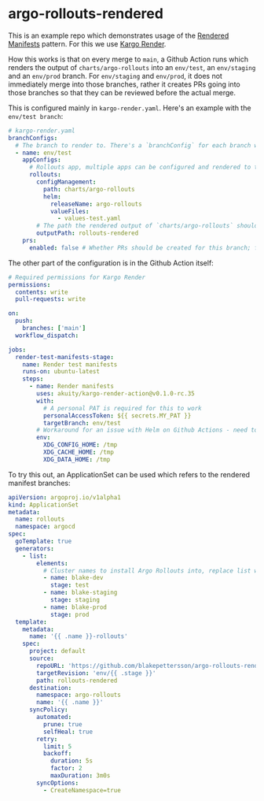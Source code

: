 # argo-rollouts-rendered

This is an example repo which demonstrates usage of the [Rendered Manifests](https://akuity.io/blog/the-rendered-manifests-pattern/) 
pattern. For this we use [Kargo Render](https://kargo-render.akuity.io/).

How this works is that on every merge to `main`, a Github Action runs which renders the output of 
`charts/argo-rollouts` into an `env/test`, an `env/staging` and an `env/prod` branch. For `env/staging` and `env/prod`, it
does not immediately merge into those branches, rather it creates PRs going into those branches so that they can be 
reviewed before the actual merge.

This is configured mainly in `kargo-render.yaml`. Here's an example with the `env/test branch`:

```yaml
# kargo-render.yaml
branchConfigs:
  # The branch to render to. There's a `branchConfig` for each branch we want to render to
  - name: env/test
    appConfigs:
      # Rollouts app, multiple apps can be configured and rendered to the same branch - useful for e.g. mono-repos.
      rollouts:
        configManagement:
          path: charts/argo-rollouts
          helm:
            releaseName: argo-rollouts
            valueFiles:
              - values-test.yaml
        # The path the rendered output of `charts/argo-rollouts` should be rendered to on `env/test`
        outputPath: rollouts-rendered
    prs:
      enabled: false # Whether PRs should be created for this branch; for env/test we instead merge directly
```

The other part of the configuration is in the Github Action itself:

```yaml
# Required permissions for Kargo Render
permissions:
  contents: write
  pull-requests: write

on:
  push:
    branches: ['main']
  workflow_dispatch:

jobs:
  render-test-manifests-stage:
    name: Render test manifests
    runs-on: ubuntu-latest
    steps:
      - name: Render manifests
        uses: akuity/kargo-render-action@v0.1.0-rc.35
        with:
          # A personal PAT is required for this to work
          personalAccessToken: ${{ secrets.MY_PAT }}
          targetBranch: env/test
        # Workaround for an issue with Helm on Github Actions - need to upgrade Kargo render to resolve this  
        env:
          XDG_CONFIG_HOME: /tmp
          XDG_CACHE_HOME: /tmp
          XDG_DATA_HOME: /tmp
```

To try this out, an ApplicationSet can be used which refers to the rendered manifest branches:

```yaml
apiVersion: argoproj.io/v1alpha1
kind: ApplicationSet
metadata:
  name: rollouts
  namespace: argocd
spec:
  goTemplate: true
  generators:
    - list:
        elements:
          # Cluster names to install Argo Rollouts into, replace list with your own cluster names
          - name: blake-dev
            stage: test
          - name: blake-staging
            stage: staging
          - name: blake-prod
            stage: prod            
  template:
    metadata:
      name: '{{ .name }}-rollouts'
    spec:
      project: default
      source:
        repoURL: 'https://github.com/blakepettersson/argo-rollouts-rendered'
        targetRevision: 'env/{{ .stage }}'
        path: rollouts-rendered
      destination:
        namespace: argo-rollouts
        name: '{{ .name }}'
      syncPolicy:
        automated:
          prune: true
          selfHeal: true
        retry:
          limit: 5
          backoff:
            duration: 5s
            factor: 2
            maxDuration: 3m0s
        syncOptions:
          - CreateNamespace=true
```